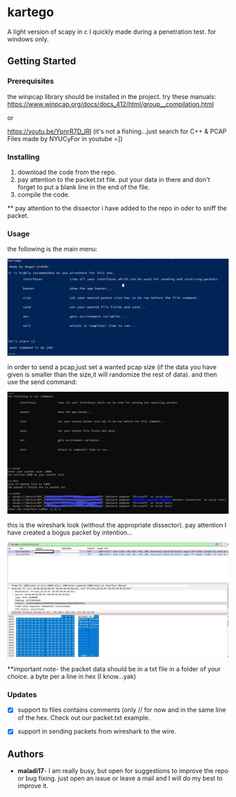 
# kartego

A light version of scapy in c  I quickly made during a penetration test.  for windows only.

## Getting Started


### Prerequisites

the winpcap library should be installed in the project.
try these manuals:
      https://www.winpcap.org/docs/docs_412/html/group__compilation.html
      
  or 
  
  
  
 https://youtu.be/YpnrR7D_lRI       (it's not a fishing...just search for C++ & PCAP Files made by NYUCyFor in youtube =])
      
  
  
### Installing

1.  download the code from the repo.
2.  pay attention to the packet.txt file. put your data in there and don't forget to put a blank line in the end of the file.
3.  compile the code.

** pay attention to the dissector i have added to the repo in oder to sniff the packet.

### Usage

the following is the main menu:

![main menu](https://github.com/maladi17/kartego/blob/master/man.PNG)

in order to send a pcap,just set a wanted pcap size (if the data you have given is smaller than the size,it will randomize the rest of data). and then use the send command:

![send](https://github.com/maladi17/kartego/blob/master/send.JPG)

this is the wireshark look (without the appropriate dissector). pay attention I have created a bogus packet by intention...

![send](https://github.com/maladi17/kartego/blob/master/pcap.JPG)

**important note- the packet data should be in a txt file in a folder of your choice. a byte per a line in hex (I know...yak)

### Updates

- [x] support to files contains comments (only // for now and in the same line of the hex. Check out our packet.txt example.

- [x] support in sending packets from wireshark to the wire.

## Authors

* **maladi17**- I am really busy, but open for suggestions to improve the repo or bug fixing. just open an issue or leave a mail and I will do my best to improve it.
